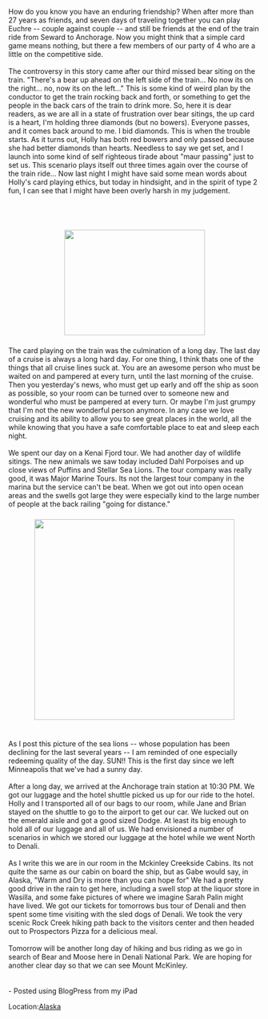 <!--
.. title: Euchre Etiquette
.. date: 2012/08/05
.. slug: euchre-etiquette
.. tags: 
.. link: 
.. description: 
-->


How do you know you have an enduring friendship?  When after more than 27 years as friends, and seven days of traveling together you can play Euchre -- couple against couple -- and still be friends at the end of the train ride from Seward to Anchorage.  Now you might think that a simple card game means nothing, but there a few members of our party of 4 who are a little on the competitive side.<br /><br />The controversy in this story came after our third missed bear siting on the train.  "There's a bear up ahead on the left side of the train... No now its on the right... no, now its on the left..."  This is some kind of weird plan by the conductor to get the train rocking back and forth, or something to get the people in the back cars of the train to drink more.  So, here it is dear readers, as we are all in a state of frustration over bear sitings, the up card is a heart, I'm holding three diamonds (but no bowers).  Everyone passes, and it comes back around to me.  I bid diamonds.  This is when the trouble starts.  As it turns out, Holly has both red bowers and only passed because she had better diamonds than hearts.  Needless to say we get set, and I launch into some kind of self righteous tirade about "maur passing" just to set us.  This scenario plays itself out three times again over the course of the train ride...  Now last night I might have said some mean words about Holly's card playing ethics, but today in hindsight, and in the spirit of type 2 fun, I can see that I might have been overly harsh in my judgement.<br /><br /><br /><br /><center><a href='https://picasaweb.google.com/116433235603763796408/InstantUpload#5773054740292003042'><img src='https://lh3.googleusercontent.com/--QmjSY4dcis/UB4Cswf9ZOI/AAAAAAAAAuI/29IDXmbLkyc/s288/1.jpg' border='0' width='281' height='210' style='margin:5px'></a></center><br />The card playing on the train was the culmination of a long day.  The last day of a cruise is always a long hard day.  For one thing, I think thats one of the things that all cruise lines suck at.  You are an awesome person who must be waited on and pampered at every turn, until the last morning of the cruise.  Then you yesterday's news, who must get up early and off the ship as soon as possible, so your room can be turned over to someone new and wonderful who must be pampered at every turn.   Or maybe I'm just grumpy that I'm not the new wonderful person anymore.  In any case we love cruising and its ability to allow you to see great places in the world, all the while knowing that you have a safe comfortable place to eat and sleep each night.<br /><br />We spent our day on a Kenai Fjord tour.   We had another day of wildlife sitings.  The new animals we saw today included Dahl Porpoises and up close views of Puffins and Stellar Sea Lions.  The tour company was really good, it was Major Marine Tours.  Its not the largest tour company in the marina but the service can't be beat.  When we got out into open ocean areas and the swells got large they were especially kind to the large number of people at the back railing "going for distance."<br /><br /><center><a href='https://picasaweb.google.com/116433235603763796408/InstantUpload#5773054789764538754'><img src='https://lh5.googleusercontent.com/-WzbeE1A-HNE/UB4CvozIYYI/AAAAAAAAAuQ/qVkFepDPMzA/s288/0.jpg' border='0' width='400' height='400' style='margin:5px'></a></center><br /><br />As I post this picture of the sea lions -- whose population has been declining for the last several years -- I am reminded of one especially redeeming quality of the day.  SUN!! This is the first day since we left Minneapolis that we've had a sunny day.<br /><br />After a long day, we arrived at the Anchorage train station at 10:30 PM.  We got our luggage and the hotel shuttle picked us up for our ride to the hotel.  Holly and I transported all of our bags to our room, while Jane and Brian stayed on the shuttle to go to the airport to get our car.  We lucked out on the emerald aisle and got a good sized Dodge.  At least its big enough to hold all of our luggage and all of us.  We had envisioned a number of scenarios in which we stored our luggage at the hotel while we went North to Denali.<br /><br />As I write this we are in our room in the Mckinley Creekside Cabins.  Its not quite the same as our cabin on board the ship, but as Gabe would say, in Alaska, "Warm and Dry is more than you can hope for"  We had a pretty good drive in the rain to get here, including a swell stop at the liquor store in Wasilla, and some fake pictures of where we imagine Sarah Palin might have lived.  We got our tickets for tomorrows bus tour of Denali and then spent some time visiting with the sled dogs of Denali.  We took the very scenic Rock Creek hiking path back to the visitors center and then headed out to Prospectors Pizza for a delicious meal.<br /><br />Tomorrow will be another long day of hiking and bus riding as we go in search of Bear and Moose here in Denali National Park.  We are hoping for another clear day so that we can see Mount McKinley.<br /><br /><br />- Posted using BlogPress from my iPad<br /><p class='blogpress_location'>Location:<a href='http://maps.google.com/maps?q=Alaska&z=10'>Alaska</a></p>
